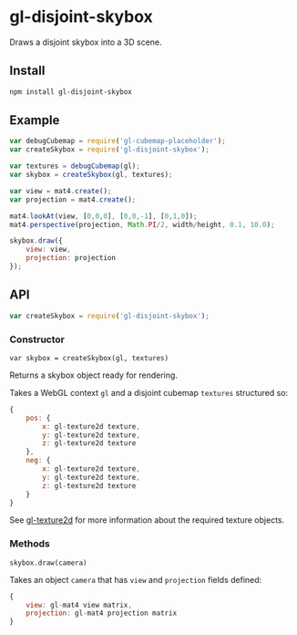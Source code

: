 # gl-disjoint-skybox

Draws a disjoint skybox into a 3D scene.

## Install

```sh
npm install gl-disjoint-skybox
```

## Example
```js
var debugCubemap = require('gl-cubemap-placeholder');
var createSkybox = require('gl-disjoint-skybox');

var textures = debugCubemap(gl);
var skybox = createSkybox(gl, textures);

var view = mat4.create();
var projection = mat4.create();

mat4.lookAt(view, [0,0,0], [0,0,-1], [0,1,0]);
mat4.perspective(projection, Math.PI/2, width/height, 0.1, 10.0);

skybox.draw({
    view: view,
    projection: projection
});

```

## API
```js
var createSkybox = require('gl-disjoint-skybox');
```

### Constructor

`var skybox = createSkybox(gl, textures)`

Returns a skybox object ready for rendering.

Takes a WebGL context `gl` and a disjoint cubemap `textures` structured so:

```js
{
    pos: {
        x: gl-texture2d texture,
        y: gl-texture2d texture,
        z: gl-texture2d texture
    },
    neg: {
        x: gl-texture2d texture,
        y: gl-texture2d texture,
        z: gl-texture2d texture
    }
}
```
See [gl-texture2d](https://github.com/stackgl/gl-texture2d) for more
information about the required texture objects.

### Methods

`skybox.draw(camera)`

Takes an object `camera` that has `view` and `projection` fields defined:

```js
{
    view: gl-mat4 view matrix,
    projection: gl-mat4 projection matrix
}
```
